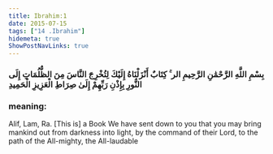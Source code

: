 ```yaml
---
title: Ibrahim:1
date: 2015-07-15
tags: ["14 .Ibrahim"]
hidemeta: true 
ShowPostNavLinks: true 
---
```

### بِسْمِ اللَّهِ الرَّحْمَٰنِ الرَّحِيمِ الر ۚ كِتَابٌ أَنْزَلْنَاهُ إِلَيْكَ لِتُخْرِجَ النَّاسَ مِنَ الظُّلُمَاتِ إِلَى النُّورِ بِإِذْنِ رَبِّهِمْ إِلَىٰ صِرَاطِ الْعَزِيزِ الْحَمِيدِ
### meaning: 
Alif, Lam, Ra. [This is] a Book We have sent down to you that you may bring mankind out from darkness into light, by the command of their Lord, to the path of the All-mighty, the All-laudable
